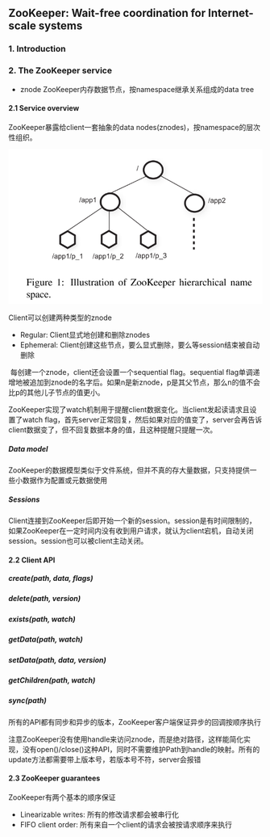 

## ZooKeeper: Wait-free coordination for Internet-scale systems



### 1. Introduction



### 2. The ZooKeeper service

* znode ZooKeeper内存数据节点，按namespace继承关系组成的data tree

#### 2.1 Service overview

ZooKeeper暴露给client一套抽象的data nodes(znodes)，按namespace的层次性组织。



![image-20211205094506557](/assets/2021/12/zookeeper/image-20211205094506557.png)

Client可以创建两种类型的znode

* Regular: Client显式地创建和删除znodes
* Ephemeral: Client创建这些节点，要么显式删除，要么等session结束被自动删除

​        每创建一个znode，client还会设置一个sequential flag。sequential flag单调递增地被追加到znode的名字后。如果n是新znode，p是其父节点，那么n的值不会比p的其他儿子节点的值更小。

​        ZooKeeper实现了watch机制用于提醒client数据变化。当client发起读请求且设置了watch flag，首先server正常回复，然后如果对应的值变了，server会再告诉client数据变了，但不回复数据本身的值，且这种提醒只提醒一次。

##### Data model

ZooKeeper的数据模型类似于文件系统，但并不真的存大量数据，只支持提供一些小数据作为配置或元数据使用

##### Sessions

Client连接到ZooKeeper后即开始一个新的session。session是有时间限制的，如果ZooKeeper在一定时间内没有收到用户请求，就认为client宕机，自动关闭session。session也可以被client主动关闭。

#### 2.2 Client API

##### create(path, data, flags)

##### delete(path, version)

##### exists(path, watch)

##### getData(path, watch)

##### setData(path, data, version)

##### getChildren(path, watch)

##### sync(path)

​        所有的API都有同步和异步的版本，ZooKeeper客户端保证异步的回调按顺序执行

​        注意ZooKeeper没有使用handle来访问znode，而是绝对路径，这样能简化实现，没有open()/close()这种API，同时不需要维护Path到handle的映射。所有的update方法都需要带上版本号，若版本号不符，server会报错

#### 2.3 ZooKeeper guarantees

ZooKeeper有两个基本的顺序保证

* Linearizable writes: 所有的修改请求都会被串行化
* FIFO client order: 所有来自一个client的请求会被按请求顺序来执行

